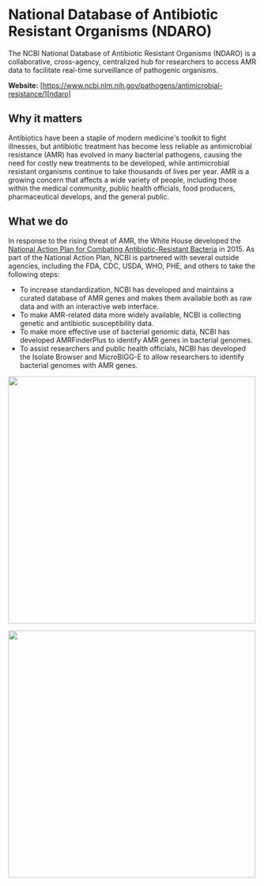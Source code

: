 # National Database of Antibiotic Resistant Organisms (NDARO)

The NCBI National Database of Antibiotic Resistant Organisms (NDARO) is a collaborative, cross-agency, centralized hub for researchers to access AMR data to facilitate real-time surveillance of pathogenic organisms.

**Website:** [https://www.ncbi.nlm.nih.gov/pathogens/antimicrobial-resistance/][ndaro]

## Why it matters

Antibiotics have been a staple of modern medicine's toolkit to fight illnesses, but antibiotic treatment has become less reliable as antimicrobial resistance (AMR) has evolved in many bacterial pathogens, causing the need for costly new treatments to be developed, while antimicrobial resistant organisms continue to take thousands of lives per year.
AMR is a growing concern that affects a wide variety of people, including those within the medical community, public health officials, food producers, pharmaceutical develops, and the general public.

## What we do

In response to the rising threat of AMR, the White House developed the [National Action Plan for Combating Antibiotic-Resistant Bacteria](https://obamawhitehouse.archives.gov/blog/2015/03/27/our-plan-combat-and-prevent-antibiotic-resistant-bacteria) in 2015.
As part of the National Action Plan, NCBI is partnered with several outside agencies, including the FDA, CDC, USDA, WHO, PHE, and others to take the following steps:

-   To increase standardization, NCBI has developed and maintains a curated database of AMR genes and makes them available both as raw data and with an interactive web interface.
-   To make AMR-related data more widely available, NCBI is collecting genetic and antibiotic susceptibility data.
-   To make more effective use of bacterial genomic data, NCBI has developed AMRFinderPlus to identify AMR genes in bacterial genomes.
-   To assist researchers and public health officials, NCBI has developed the Isolate Browser and MicroBIGG-E to allow researchers to identify bacterial genomes with AMR genes.

<img src="https://www.ncbi.nlm.nih.gov/core/assets/pathogens/images/Slide1.jpg" width="500px"></img>

<img src="https://www.ncbi.nlm.nih.gov/core/assets/pathogens/images/Slide2.jpg" width="500px"></img>

<!-- LINKS -->

[ndaro]: https://www.ncbi.nlm.nih.gov/pathogens/antimicrobial-resistance/
